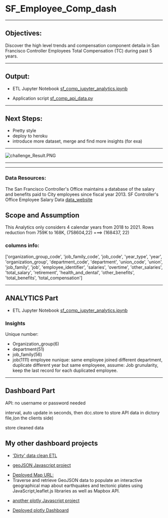 # SF_Employee_Comp_dash
--------------------------------------------------
## Objectives:

Discover the high level trends and compensation component detaila in San Francisco Controller Employees Total Compensation (TC) during past 5 years.

--------------------------------------------------
## Output:
- ETL Jupyter Notebook  [sf_comp_jupyter_analytics.ipynb](/sf_comp_jupyter_analytics.ipynb)

- Application script [sf_comp_api_data.py](/sf_comp_api_data.py)

--------------------------------------------------

## Next Steps:
* Pretty style
* deploy to heroku
* introduce more dataset, merge and find more insights (for exa)

--------------------------------------------------

![challenge_Result.PNG](/challenge_Result.PNG)

--------------------------------------------------
--------------------------------------------------
### Data Resources:

The San Francisco Controller's Office maintains a database of the salary and benefits paid to City employees since fiscal year 2013.
SF Controller's Office Employee Salary Data [data_website](https://data.sfgov.org/City-Management-and-Ethics/Employee-Compensation/88g8-5mnd)

## Scope and Assumption

This Analytics only considers 4 calendar years from 2018 to 2021.
Rows reduction from 759K to 168K, 
 (758604,22) ===> (168437, 22)

### columns info:
['organization_group_code', 'job_family_code', 'job_code', 'year_type', 'year', 'organization_group', 'department_code', 'department', 'union_code', 'union', 'job_family', 'job', 'employee_identifier', 'salaries', 'overtime', 'other_salaries', 'total_salary', 'retirement', 'health_and_dental', 'other_benefits', 'total_benefits', 'total_compensation']

--------------------------------------------------
## ANALYTICS Part
- ETL Jupyter Notebook  [sf_comp_jupyter_analytics.ipynb](/sf_comp_jupyter_analytics.ipynb)
### Insights

Unique number:
* Organization_group(6)
* department(51)
* job_family(56)
* job(1111)
employee nunique:
same employee joined different department,
duplicate different year but same employeee, assume: 
Job grunularity, keep the last record for each duplicated employee. 


--------------------------------------------------
## Dashboard Part
API:
no username or password needed

interval, auto update in seconds, then dcc.store to store API data in dictory file,(on the clients side)

store cleaned data 

## My other dashboard projects

- ['Dirty' data clean ETL](https://github.com/susiexia/Movies-ETL/blob/master/movies_ETL.ipynb)


- [geoJSON Javascript project](https://github.com/susiexia/Mapping_Earthquakes)
* [Deployed Map URL:](https://susiexia.github.io/Mapping_Earthquakes/)
* Traverse and retrieve GeoJSON data to populate an interactive geographical map about earthquakes and tectonic plates using JavaScript,leaflet.js libraries as well as Mapbox API.

- [another plotly Javascript project](https://github.com/susiexia/Plotly_Webpage)
* [Deployed plotly Dashboard](https://susiexia.github.io/Plotly_Webpage/)
